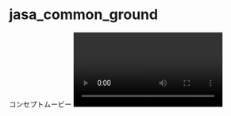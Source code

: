 # jasa_common_ground

コンセプトムービー
<video controls>
  <source src="https://y-kunii.github.io/jasa_common_ground/FACTORYTL_2025-03-02_HD.mp4" type="video/mp4">
  Your browser does not support the video tag.
</video>

